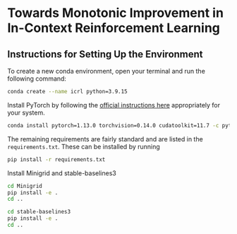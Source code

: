 # Towards Monotonic Improvement in In-Context Reinforcement Learning

## Instructions for Setting Up the Environment


To create a new conda environment, open your terminal and run the following command:

```bash
conda create --name icrl python=3.9.15
```

Install PyTorch by following the [official instructions here](https://pytorch.org/get-started/locally/) appropriately for your system. 

```bash
conda install pytorch=1.13.0 torchvision=0.14.0 cudatoolkit=11.7 -c pytorch -c nvidia
```

The remaining requirements are fairly standard and are listed in the `requirements.txt`. These can be installed by running

```bash
pip install -r requirements.txt
```

Install Minigrid and stable-baselines3

```bash
cd Minigrid
pip install -e .
cd ..
```

```bash
cd stable-baselines3
pip install -e .
cd ..
```


